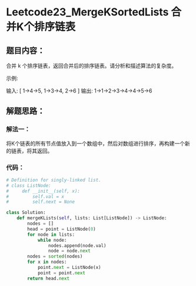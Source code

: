 # Leetcode23_MergeKSortedLists 合并K个排序链表

## 题目内容：

合并 k 个排序链表，返回合并后的排序链表。请分析和描述算法的复杂度。

示例:

输入:
[
  1->4->5,
  1->3->4,
  2->6
]
输出: 1->1->2->3->4->4->5->6

## 解题思路：

### 解法一：

将K个链表的所有节点值放入到一个数组中，然后对数组进行排序，再构建一个新的链表，将其返回。

### 代码：

```python
# Definition for singly-linked list.
# class ListNode:
#     def __init__(self, x):
#         self.val = x
#         self.next = None

class Solution:
    def mergeKLists(self, lists: List[ListNode]) -> ListNode:
        nodes = []
        head = point = ListNode(0)
        for node in lists:
            while node:
                nodes.append(node.val)
                node = node.next
        nodes = sorted(nodes)
        for x in nodes:
            point.next = ListNode(x)
            point = point.next
        return head.next
```

